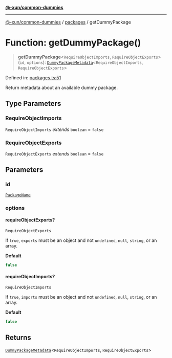 [**@-xun/common-dummies**](../../README.md)

***

[@-xun/common-dummies](../../README.md) / [packages](../README.md) / getDummyPackage

# Function: getDummyPackage()

> **getDummyPackage**\<`RequireObjectImports`, `RequireObjectExports`\>(`id`, `options`): [`DummyPackageMetadata`](../type-aliases/DummyPackageMetadata.md)\<`RequireObjectImports`, `RequireObjectExports`\>

Defined in: [packages.ts:51](https://github.com/Xunnamius/test-utils/blob/22581cfc5e5d8631e4f7db402aefa2e14fa59432/packages/common-dummies/src/packages.ts#L51)

Return metadata about an available dummy package.

## Type Parameters

### RequireObjectImports

`RequireObjectImports` *extends* `boolean` = `false`

### RequireObjectExports

`RequireObjectExports` *extends* `boolean` = `false`

## Parameters

### id

[`PackageName`](../type-aliases/PackageName.md)

### options

#### requireObjectExports?

`RequireObjectExports`

If `true`, `exports` must be an object and not `undefined`, `null`,
`string`, or an array.

**Default**

```ts
false
```

#### requireObjectImports?

`RequireObjectImports`

If `true`, `imports` must be an object and not `undefined`, `null`,
`string`, or an array.

**Default**

```ts
false
```

## Returns

[`DummyPackageMetadata`](../type-aliases/DummyPackageMetadata.md)\<`RequireObjectImports`, `RequireObjectExports`\>
